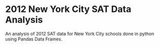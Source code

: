 # 2012 New York City SAT Data Analysis

An analysis of 2012 SAT data for New York City schools done in python using Pandas Data Frames.
